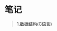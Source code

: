 笔记
===
>[1.数据结构(C语言)](https://github.com/Laplace707/MyNotes/blob/master/%E6%95%B0%E6%8D%AE%E7%BB%93%E6%9E%84-c.md)
